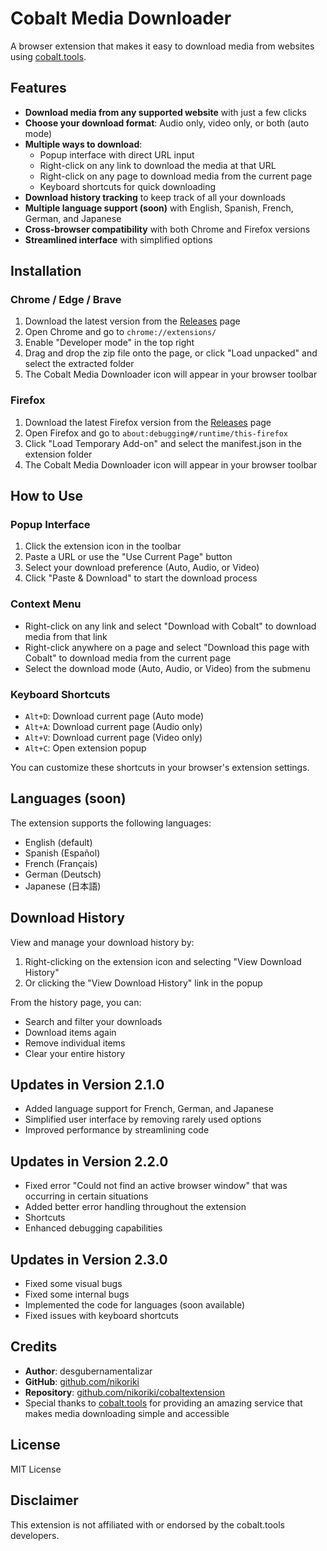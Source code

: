 # Cobalt Media Downloader

A browser extension that makes it easy to download media from websites using [cobalt.tools](https://cobalt.tools).

## Features

- **Download media from any supported website** with just a few clicks
- **Choose your download format**: Audio only, video only, or both (auto mode)
- **Multiple ways to download**:
  - Popup interface with direct URL input
  - Right-click on any link to download the media at that URL
  - Right-click on any page to download media from the current page
  - Keyboard shortcuts for quick downloading
- **Download history tracking** to keep track of all your downloads
- **Multiple language support (soon)** with English, Spanish, French, German, and Japanese
- **Cross-browser compatibility** with both Chrome and Firefox versions
- **Streamlined interface** with simplified options

## Installation

### Chrome / Edge / Brave

1. Download the latest version from the [Releases](https://github.com/nikoriki/cobaltextension/releases) page
2. Open Chrome and go to `chrome://extensions/`
3. Enable "Developer mode" in the top right
4. Drag and drop the zip file onto the page, or click "Load unpacked" and select the extracted folder
5. The Cobalt Media Downloader icon will appear in your browser toolbar

### Firefox

1. Download the latest Firefox version from the [Releases](https://github.com/nikoriki/cobaltextension/releases) page
2. Open Firefox and go to `about:debugging#/runtime/this-firefox`
3. Click "Load Temporary Add-on" and select the manifest.json in the extension folder
4. The Cobalt Media Downloader icon will appear in your browser toolbar

## How to Use

### Popup Interface

1. Click the extension icon in the toolbar
2. Paste a URL or use the "Use Current Page" button
3. Select your download preference (Auto, Audio, or Video)
4. Click "Paste & Download" to start the download process

### Context Menu

- Right-click on any link and select "Download with Cobalt" to download media from that link
- Right-click anywhere on a page and select "Download this page with Cobalt" to download media from the current page
- Select the download mode (Auto, Audio, or Video) from the submenu

### Keyboard Shortcuts

- `Alt+D`: Download current page (Auto mode)
- `Alt+A`: Download current page (Audio only)
- `Alt+V`: Download current page (Video only)
- `Alt+C`: Open extension popup

You can customize these shortcuts in your browser's extension settings.

## Languages (soon)

The extension supports the following languages:
- English (default)
- Spanish (Español)
- French (Français)
- German (Deutsch)
- Japanese (日本語)

## Download History

View and manage your download history by:
1. Right-clicking on the extension icon and selecting "View Download History"
2. Or clicking the "View Download History" link in the popup

From the history page, you can:
- Search and filter your downloads
- Download items again
- Remove individual items
- Clear your entire history

## Updates in Version 2.1.0

- Added language support for French, German, and Japanese
- Simplified user interface by removing rarely used options
- Improved performance by streamlining code

## Updates in Version 2.2.0

- Fixed error "Could not find an active browser window" that was occurring in certain situations
- Added better error handling throughout the extension
- Shortcuts
- Enhanced debugging capabilities

## Updates in Version 2.3.0

- Fixed some visual bugs
- Fixed some internal bugs
- Implemented the code for languages (soon available)
- Fixed issues with keyboard shortcuts

## Credits

- **Author**: desgubernamentalizar
- **GitHub**: [github.com/nikoriki](https://github.com/nikoriki)
- **Repository**: [github.com/nikoriki/cobaltextension](https://github.com/nikoriki/cobaltextension)
- Special thanks to [cobalt.tools](https://cobalt.tools) for providing an amazing service that makes media downloading simple and accessible

## License

MIT License

## Disclaimer

This extension is not affiliated with or endorsed by the cobalt.tools developers.
